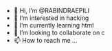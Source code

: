 - 👋 Hi, I’m @RABINDRAEPILI
- 👀 I’m interested in hacking
- 🌱 I’m currently learning html
- 💞️ I’m looking to collaborate on c
- 📫 How to reach me ...

<!---
RABINDRAEPILI/RABINDRAEPILI is a ✨ special ✨ repository because its `README.md` (this file) appears on your GitHub profile.
You can click the Preview link to take a look at your changes.
--->
